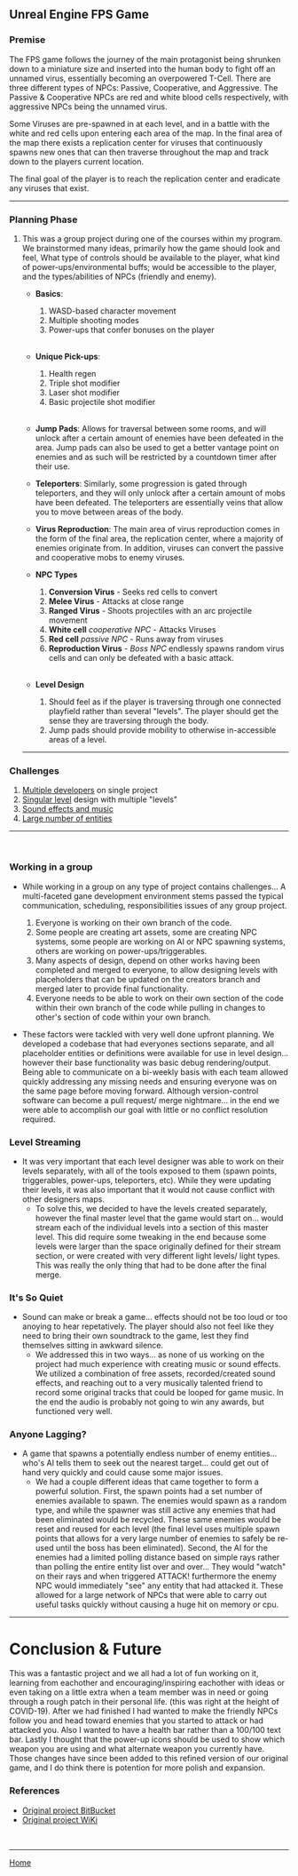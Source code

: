 ## Unreal Engine FPS Game

### Premise
The FPS game follows the journey of the main protagonist being shrunken down to a miniature size and inserted into the human body to fight off an unnamed virus, essentially becoming an overpowered T-Cell. There are three different types of NPCs: Passive, Cooperative, and Aggressive. The Passive & Cooperative NPCs are red and white blood cells respectively, with aggressive NPCs being the unnamed virus.

Some Viruses are pre-spawned in at each level, and in a battle with the white and red cells upon entering each area of the map. In the final area of the map there exists a replication center for viruses that continuously spawns new ones that can then traverse throughout the map and track down to the players current location.

The final goal of the player is to reach the replication center and eradicate any viruses that exist.

---

### Planning Phase
1. This was a group project during one of the courses within my program. We brainstormed many ideas, primarily how the game should look and feel, What type of controls should be available to the player, what kind of power-ups/environmental buffs; would be accessible to the player, and the types/abilities of NPCs (friendly and enemy).

    - **Basics**:
        1. WASD-based character movement
        2. Multiple shooting modes
        3. Power-ups that confer bonuses on the player
<br><br>
    - **Unique Pick-ups**:
        1. Health regen
        2. Triple shot modifier
        3. Laser shot modifier
        4. Basic projectile shot modifier
    <br><br>
    - **Jump Pads**: Allows for traversal between some rooms, and will unlock after a certain amount of enemies have been defeated in the area. Jump pads can also be used to get a better vantage point on enemies and as such will be restricted by a countdown timer after their use.
    - **Teleporters**: Similarly, some progression is gated through teleporters, and they will only unlock after a certain amount of mobs have been defeated. The teleporters are essentially veins that allow you to move between areas of the body.
    - **Virus Reproduction**: The main area of virus reproduction comes in the form of the final area, the replication center, where a majority of enemies originate from. In addition, viruses can convert the passive and cooperative mobs to enemy viruses.

    - **NPC Types**
        1. **Conversion Virus** - Seeks red cells to convert
        2. **Melee Virus** - Attacks at close range
        3. **Ranged Virus** - Shoots projectiles with an arc projectile movement
        4. **White cell** *cooperative NPC* - Attacks Viruses
        5. **Red cell** *passive NPC* - Runs away from viruses
        6. **Reproduction Virus** - *Boss NPC* endlessly spawns random virus cells and can only be defeated with a basic attack. 
<br><br>
    - **Level Design**
        1. Should feel as if the player is traversing through one connected playfield rather than several "levels". The player should get the sense they are traversing through the body.
        2. Jump pads should provide mobility to otherwise in-accessible areas of a level.

    ---

### Challenges
1. [Multiple developers](#working-in-a-group) on single project
2. [Singular level](#level-streaming) design with multiple "levels"
3. [Sound effects and music](#its-so-quiet)
4. [Large number of entities](#anyone-lagging)

---
<br>

### Working in a group
* While working in a group on any type of project contains challenges... A multi-faceted gane development environment stems passed the typical communication, scheduling, responsibilities issues of any group project.
    1. Everyone is working on their own branch of the code.
    2. Some people are creating art assets, some are creating NPC systems, some people are working on AI or NPC spawning systems, others are working on power-ups/triggerables.
    3. Many aspects of design, depend on other works having been completed and merged to everyone, to allow designing levels with placeholders that can be updated on the creators branch and merged later to provide final functionality.
    4. Everyone needs to be able to work on their own section of the code within their own branch of the code while pulling in changes to other's section of code within your own branch. 

* These factors were tackled with very well done upfront planning. We developed a codebase that had everyones sections separate, and all placeholder entities or definitions were available for use in level design... however their base functionality was basic debug rendering/output. Being able to communicate on a bi-weekly basis with each team allowed quickly addressing any missing needs and ensuring everyone was on the same page before moving forward. Although version-control software can become a pull request/ merge nightmare... in the end we were able to accomplish our goal with little or no conflict resolution required.

### Level Streaming
* It was very important that each level designer was able to work on their levels separately, with all of the tools exposed to them (spawn points, triggerables, power-ups, teleporters, etc). While they were updating their levels, it was also important that it would not cause conflict with other designers maps. 
    - To solve this, we decided to have the levels created separately, however the final master level that the game would start on... would stream each of the individual levels into a section of this master level. This did require some tweaking in the end because some levels were larger than the space originally defined for their stream section, or were created with very different light levels/ light types. This was really the only thing that had to be done after the final merge.

### It's So Quiet
* Sound can make or break a game... effects should not be too loud or too anoying to hear repetatively. The player should also not feel like they need to bring their own soundtrack to the game, lest they find themselves sitting in awkward silence.
    - We addressed this in two ways... as none of us working on the project had much experience with creating music or sound effects. We utilized a combination of free assets, recorded/created sound effects, and reaching out to a very musically talented friend to record some original tracks that could be looped for game music. In the end the audio is probably not going to win any awards, but functioned very well.
### Anyone Lagging?
* A game that spawns a potentially endless number of enemy entities... who's AI tells them to seek out the nearest target... could get out of hand very quickly and could cause some major issues.
    - We had a couple different ideas that came together to form a powerful solution. First, the spawn points had a set number of enemies available to spawn. The enemies would spawn as a random type, and while the spawner was still active any enemies that had been eliminated would be recycled. These same enemies would be reset and reused for each level (the final level uses multiple spawn points that allows for a very large number of enemies to safely be re-used until the boss has been eliminated). Second, the AI for the enemies had a limited polling distance based on simple rays rather than polling the entire entity list over and over... They would "watch" on their rays and when triggered ATTACK! furthermore the enemy NPC would immediately "see" any entity that had attacked it. These allowed for a large network of NPCs that were able to carry out useful tasks quickly without causing a huge hit on memory or cpu.
    
---

# Conclusion & Future
This was a fantastic project and we all had a lot of fun working on it, learning from eachother and encouraging/inspiring eachother with ideas or even taking on a little extra when a team member was in need or going through a rough patch in their personal life. (this was right at the height of COVID-19). After we had finished I had wanted to make the friendly NPCs follow you and head toward enemies that you started to attack or had attacked you. Also I wanted to have a health bar rather than a 100/100 text bar. Lastly I thought that the power-up icons should be used to show which weapon you are using and what alternate weapon you currently have. Those changes have since been added to this refined version of our original game, and I do think there is potention for more polish and expansion. 

### References
* [Original project BitBucket](https://bitbucket.org/douglasmcmann/project_repo)
* [Original project WiKi](https://bitbucket.org/douglasmcmann/project_repo/wiki)


<br>

---

[Home](/README.md)
